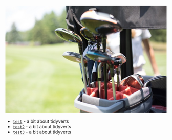 ![Picture of golf clubs on a golf cart overlooking the fairway](https://raw.githubusercontent.com/TejuOye/CausalFast/main/api/images/golfcart.jpg)

- [`test`](https://tsibble.tidyverts.org/) - a bit about tidyverts  
- [`test2`](https://tsibble.tidyverts.org/) - a bit about tidyverts  
- [`test3`](https://tsibble.tidyverts.org/) - a bit about tidyverts  
